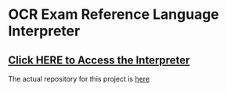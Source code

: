 # OCR Exam Reference Language Interpreter

## [Click HERE to Access the Interpreter](https://github.com/patrickWilliams07/ocr-erl-interpreter)

The actual repository for this project is [here](https://github.com/patrickWilliams07/ocr-erl-interpreter)
